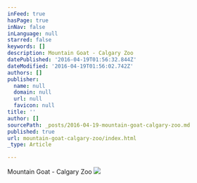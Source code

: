 ```yaml
---
inFeed: true
hasPage: true
inNav: false
inLanguage: null
starred: false
keywords: []
description: Mountain Goat - Calgary Zoo
datePublished: '2016-04-19T01:56:32.844Z'
dateModified: '2016-04-19T01:56:02.742Z'
authors: []
publisher:
  name: null
  domain: null
  url: null
  favicon: null
title: ''
author: []
sourcePath: _posts/2016-04-19-mountain-goat-calgary-zoo.md
published: true
url: mountain-goat-calgary-zoo/index.html
_type: Article

---
```

Mountain Goat - Calgary Zoo
![](https://the-grid-user-content.s3-us-west-2.amazonaws.com/697a1645-dbb7-4fd2-b456-5626c9acbc07.jpg)